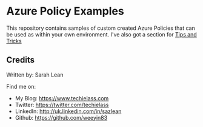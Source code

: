 # Azure Policy Examples

This repository contains samples of custom created Azure Policies that can be used as within your own environment.  I've also got a section for [Tips and Tricks](../blob/master/1-tips-and-tricks/README.md)

## Credits
Written by: Sarah Lean

Find me on:

* My Blog: https://www.techielass.com
* Twitter: https://twitter.com/techielass
* LinkedIn: http://uk.linkedin.com/in/sazlean
* Github: https://github.com/weeyin83
